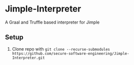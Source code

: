 # Jimple-Interpreter
A Graal and Truffle based interpreter for Jimple

## Setup

1. Clone repo with `git clone --recurse-submodules https://github.com/secure-software-engineering/Jimple-Interpreter.git`